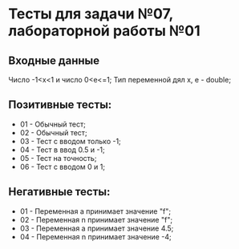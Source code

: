 # Тесты для задачи №07, лабораторной работы №01

## Входные данные
Число -1<x<1 и число 0<e<=1;
Тип переменной дял x, e - double;

## Позитивные тесты:
- 01 - Обычный тест;
- 02 - Обычный тест;
- 03 - Тест с вводом только -1;
- 04 - Тест в ввод 0.5 и -1;
- 05 - Тест на точность;
- 06 - Тест с вводом 0 и 1;

## Негативные тесты:
- 01 - Переменная а принимает значение "f";
- 02 - Переменная n принимает значение "f";
- 03 - Переменная а принимает значение 4.5;
- 04 - Переменная n принимает значение -4;
